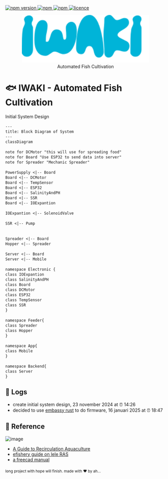 <p>
  <a href="">
    <img alt="npm version" src="https://badgen.net/github/commits/ahsanu123/iwaki/">
  </a>
  <a href="">
    <img alt="npm" src="https://badgen.net/github/contributors/ahsanu123/iwaki/">
  </a>
  <a href="">
    <img alt="npm" src="https://badgen.net/github/branches/ahsanu123/iwaki/">
  </a>
  <a href="https://github.com/ahsanu123/iwaki/blob/main/LICENSE">
    <img alt="licence" src="https://badgen.net/github/license/ahsanu123/iwaki/">
  </a>
</p>

<p align="center">
  <img src="./doc/iwaki_logo.svg" style="width: 400px;  "/> <br/>
   Automated Fish Cultivation
</p>


# 🐟 IWAKI - Automated Fish Cultivation

Initial System Design 

```mermaid
---
title: Block Diagram of System
---
classDiagram

note for DCMotor "this will use for spreading food"
note for Board "Use ESP32 to send data into server"
note for Spreader "Mechanic Spreader"

PowerSupply <|-- Board 
Board <|-- DCMotor
Board <|-- TempSensor
Board <|-- ESP32
Board <|-- SalinityAndPH
Board <|-- SSR
Board <|-- IOExpantion

IOExpantion <|-- SolenoidValve

SSR <|-- Pump


Spreader <|-- Board
Hopper <|-- Spreader

Server <|-- Board
Server <|-- Mobile

namespace Electronic {
class IOExpantion
class SalinityAndPH
class Board
class DCMotor
class ESP32
class TempSensor
class SSR
}

namespace Feeder{
class Spreader
class Hopper
}

namespace App{
class Mobile
}

namespace Backend{
class Server
}

```

## 🌳 Logs
- create initial system design, 23 november 2024 at ⏰ 14:26
- decided to use [embassy rust](https://github.com/embassy-rs/embassy) to do firmware, 16 januari 2025 at ⏰ 18:47 

## 🎈 Reference 
![image](https://github.com/user-attachments/assets/c64e82f2-2251-4dd0-a8bc-d3aaa5ec4479)
- [A Guide to Recirculation Aquaculture](https://openknowledge.fao.org/server/api/core/bitstreams/a0297773-095a-4ae7-9a89-5a3bfb48abc7/content)
- [efishery guide on lele RAS](https://efishery.com/id/resources/budidaya-ikan-lele-sistem-ras/)
- [a freecad manual](https://www.freecad.org/manual/a-freecad-manual.pdf)

<sub>long project with hope will finish. made with ♥️ by ah...</sub>
